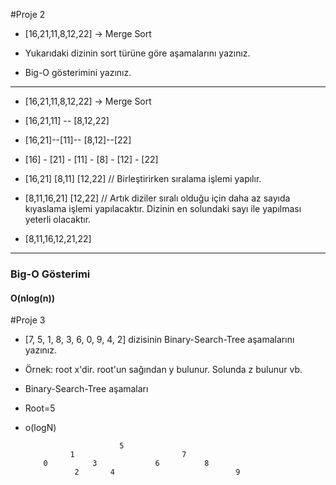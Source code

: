 #Proje 2
* [16,21,11,8,12,22] -> Merge Sort

* Yukarıdaki dizinin sort türüne göre aşamalarını yazınız.
* Big-O gösterimini yazınız.
-------------------------------------------------------------------------------------------------------------
* [16,21,11,8,12,22] -> Merge Sort
* [16,21,11] -- [8,12,22]
* [16,21]--[11]-- [8,12]--[22]
* [16]  -   [21]  -  [11]   -    [8]   -  [12]  -   [22]  

* [16,21] [8,11]  [12,22] // Birleştirirken sıralama işlemi yapılır.
* [8,11,16,21]   [12,22]  // Artık diziler sıralı olduğu için daha az sayıda kıyaslama işlemi yapılacaktır. Dizinin en solundaki sayı ile yapılması yeterli olacaktır.
* [8,11,16,12,21,22]

----------------------------------------------------------------------------------------------------------------------
### Big-O Gösterimi
#### O(nlog(n))

#Proje 3
- [7, 5, 1, 8, 3, 6, 0, 9, 4, 2] dizisinin Binary-Search-Tree aşamalarını yazınız.

- Örnek: root x'dir. root'un sağından y bulunur. Solunda z bulunur vb.

* Binary-Search-Tree aşamaları
* Root=5
* o(logN)
   
                           5
                1                        7
          0          3             6          8
                 2       4                           9
